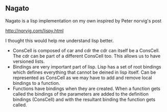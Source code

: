 Nagato
------

Nagato is a lisp implementation on my own inspired by Peter norvig's post

http://norvig.com/lispy.html

I thought this would help me understand lisp better. 
* ConsCell is composed of car and cdr the cdr can itself be a ConsCell. The cdr can be part of a different ConsCell too. This allows us to have versioned lists.
* Bindings are very important part of lisp. Lisp has a set of root bindings which defines everything that cannot be deined in lisp itself. Can be represented as ConsCell as we may have to add and remove local bindings to a function.
* Functions have bindings when they are created. When a function gets called the bindings of the parameters are added to the definition bindings (ConsCell) and with the resultant binding the function gets called.
